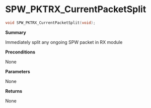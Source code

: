 # SPW_PKTRX_CurrentPacketSplit

```c
void SPW_PKTRX_CurrentPacketSplit(void);
```

**Summary**

Immediately split any ongoing SPW packet in RX module

**Preconditions**

None

**Parameters**

None

**Returns**

None
